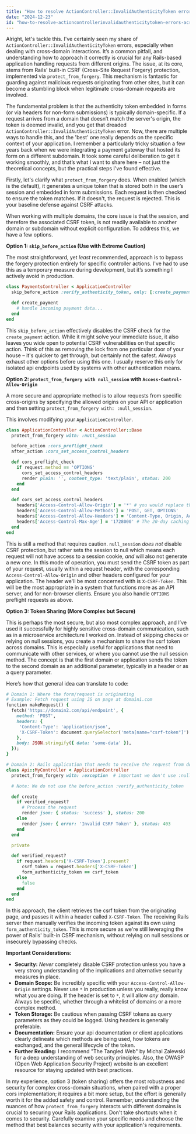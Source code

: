 ```yaml
---
title: "How to resolve ActionController::InvalidAuthenticityToken errors across multiple domains using Rails' protect_from_forgery?"
date: "2024-12-23"
id: "how-to-resolve-actioncontrollerinvalidauthenticitytoken-errors-across-multiple-domains-using-rails-protectfromforgery"
---
```


Alright, let's tackle this. I've certainly seen my share of `ActionController::InvalidAuthenticityToken` errors, especially when dealing with cross-domain interactions. It’s a common pitfall, and understanding how to approach it correctly is crucial for any Rails-based application handling requests from different origins. The issue, at its core, stems from Rails' built-in CSRF (Cross-Site Request Forgery) protection, implemented via `protect_from_forgery`. This mechanism is fantastic for guarding against malicious requests originating from other sites, but it can become a stumbling block when legitimate cross-domain requests are involved.

The fundamental problem is that the authenticity token embedded in forms (or via headers for non-form submissions) is typically domain-specific. If a request arrives from a domain that doesn’t match the server's origin, the token is deemed invalid, and you get that dreaded `ActionController::InvalidAuthenticityToken` error. Now, there are multiple ways to handle this, and the 'best' one really depends on the specific context of your application. I remember a particularly tricky situation a few years back when we were integrating a payment gateway that hosted its form on a different subdomain. It took some careful deliberation to get it working smoothly, and that’s what I want to share here – not just the theoretical concepts, but the practical steps I've found effective.

Firstly, let's clarify what `protect_from_forgery` does. When enabled (which is the default), it generates a unique token that is stored both in the user’s session and embedded in form submissions. Each request is then checked to ensure the token matches. If it doesn't, the request is rejected. This is your baseline defense against CSRF attacks.

When working with multiple domains, the core issue is that the session, and therefore the associated CSRF token, is not readily available to another domain or subdomain without explicit configuration. To address this, we have a few options.

**Option 1: `skip_before_action` (Use with Extreme Caution)**

The most straightforward, yet *least* recommended, approach is to bypass the forgery protection entirely for specific controller actions. I've had to use this as a temporary measure during development, but it’s something I actively avoid in production.

```ruby
class PaymentsController < ApplicationController
  skip_before_action :verify_authenticity_token, only: [:create_payment]

  def create_payment
    # handle incoming payment data...
  end
end
```

This `skip_before_action` effectively disables the CSRF check for the `create_payment` action. While it might solve your immediate issue, it also leaves you wide open to potential CSRF vulnerabilities on that specific action. Think of this as removing the lock from one particular door of your house – it's quicker to get through, but certainly not the safest. *Always* exhaust other options before using this one. I usually reserve this only for isolated api endpoints used by systems with other authentication means.

**Option 2: `protect_from_forgery with null_session` with `Access-Control-Allow-Origin`**

A more secure and appropriate method is to allow requests from specific cross-origins by specifying the allowed origins on your API or application and then setting `protect_from_forgery with: :null_session`.

This involves modifying your `ApplicationController`.

```ruby
class ApplicationController < ActionController::Base
  protect_from_forgery with: :null_session

  before_action :cors_preflight_check
  after_action :cors_set_access_control_headers

  def cors_preflight_check
    if request.method == 'OPTIONS'
      cors_set_access_control_headers
      render plain: '', content_type: 'text/plain', status: 200
    end
  end

  def cors_set_access_control_headers
    headers['Access-Control-Allow-Origin'] = '*' # you would replace this with your specific allowed domain, or array of domains.
    headers['Access-Control-Allow-Methods'] = 'POST, GET, OPTIONS'
    headers['Access-Control-Allow-Headers'] = 'Content-Type, Origin, Accept, Authorization, X-Requested-With, x-csrf-token' # Include "x-csrf-token"
    headers['Access-Control-Max-Age'] = '1728000' # The 20-day caching max-age
  end
end

```

This is still a method that requires caution. `null_session` *does not* disable CSRF protection, but rather sets the session to null which means each request will not have access to a session cookie, *and* will also not generate a new one. In this mode of operation, you must send the CSRF token as part of your request, usually within a request header, with the corresponding `Access-Control-Allow-Origin` and other headers configured for your application. The header we'll be most concerned with is `X-CSRF-Token`. This will be the most appropriate in a system that functions more as an API server, and for non-browser clients. Ensure you also handle `OPTIONS` preflight requests as above.

**Option 3: Token Sharing (More Complex but Secure)**

This is perhaps the most secure, but also most complex approach, and I’ve used it successfully for highly sensitive cross-domain communication, such as in a microservice architecture I worked on. Instead of skipping checks or relying on null sessions, you create a mechanism to share the csrf token across domains. This is especially useful for applications that need to communicate with other services, or where you cannot use the null session method. The concept is that the first domain or application sends the token to the second domain as an additional parameter, typically in a header or as a query parameter.

Here’s how that general idea can translate to code:

```ruby
# Domain 1: Where the form/request is originating
# Example: Fetch request using JS on page at domain1.com
function makeRequest() {
  fetch('https://domain2.com/api/endpoint', {
    method: 'POST',
    headers: {
     'Content-Type': 'application/json',
     'X-CSRF-Token': document.querySelector('meta[name="csrf-token"]').getAttribute('content'), // Get token from HTML meta tag.
    },
    body: JSON.stringify({ data: 'some-data' }),
  });
}
```
```ruby
# Domain 2: Rails application that needs to receive the request from domain1.com
class Api::MyController < ApplicationController
  protect_from_forgery with: :exception  # important we don't use :null_session, as we are using a standard CSRF check.

  # Note: We do not use the before_action :verify_authenticity_token

  def create
    if verified_request?
      # Process the request
      render json: { status: 'success' }, status: 200
    else
      render json: { error: 'Invalid CSRF Token' }, status: 403
    end
  end

  private

  def verified_request?
    if request.headers['X-CSRF-Token'].present?
      csrf_token = request.headers['X-CSRF-Token']
      form_authenticity_token == csrf_token
    else
      false
    end
  end
end
```

In this approach, the client retrieves the csrf token from the originating page, and passes it within a header called `X-CSRF-Token`. The receiving Rails server then manually verifies the incoming token against its own using `form_authenticity_token`. This is more secure as we're still leveraging the power of Rails' built-in CSRF mechanism, without relying on null sessions or insecurely bypassing checks.

**Important Considerations:**

*   **Security:** *Never* completely disable CSRF protection unless you have a very strong understanding of the implications and alternative security measures in place.
*   **Domain Scope:** Be incredibly specific with your `Access-Control-Allow-Origin` settings. Never use `*` in production unless you really, really know what you are doing. If the header is set to `*`, it will allow *any* domain. Always be specific, whether through a whitelist of domains or a more complex method.
*   **Token Storage:** Be cautious when passing CSRF tokens as query parameters as they could be logged. Using headers is generally preferable.
*   **Documentation:** Ensure your api documentation or client applications clearly delineate which methods are being used, how tokens are exchanged, and the general lifecycle of the token.
*   **Further Reading:** I recommend "The Tangled Web" by Michal Zalewski for a deep understanding of web security principles. Also, the OWASP (Open Web Application Security Project) website is an excellent resource for staying updated with best practices.

In my experience, option 3 (token sharing) offers the most robustness and security for complex cross-domain situations, when paired with a proper cors implementation; it requires a bit more setup, but the effort is generally worth it for the added safety and control. Remember, understanding the nuances of how `protect_from_forgery` interacts with different domains is crucial to securing your Rails applications. Don't take shortcuts when it comes to security. Carefully examine your specific needs and choose the method that best balances security with your application's requirements.
